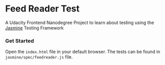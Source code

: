 # Feed Reader Test
A Udacity Frontend Nanodegree Project to learn about testing using the [Jasmine](https://jasmine.github.io/) Testing Framework

### Get Started
Open the `index.html` file in your default browser. The tests can be found in `jasmine/spec/feedreader.js` file. 
